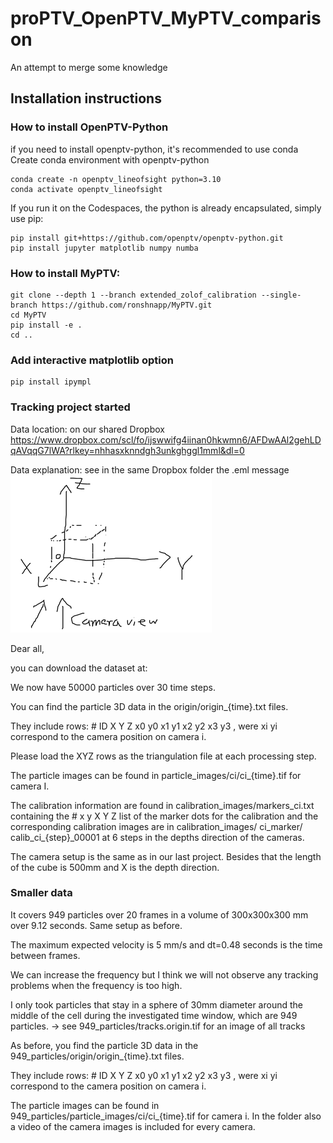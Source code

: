 # proPTV_OpenPTV_MyPTV_comparison
 An attempt to merge some knowledge




## Installation instructions

### How to install OpenPTV-Python

if you need to install openptv-python, it's recommended to use conda
Create conda environment with openptv-python

    conda create -n openptv_lineofsight python=3.10
    conda activate openptv_lineofsight

If you run it on the Codespaces, the python is already encapsulated, simply use pip:

    pip install git+https://github.com/openptv/openptv-python.git
    pip install jupyter matplotlib numpy numba


### How to install MyPTV:


    git clone --depth 1 --branch extended_zolof_calibration --single-branch https://github.com/ronshnapp/MyPTV.git
    cd MyPTV
    pip install -e .
    cd ..


### Add interactive matplotlib option 

    pip install ipympl




### Tracking project started

Data location: on our shared Dropbox https://www.dropbox.com/scl/fo/ijswwifg4iinan0hkwmn6/AFDwAAl2gehLDqAVqqG7lWA?rlkey=nhhasxknndgh3unkghggl1mml&dl=0


Data explanation: see in the same Dropbox folder the .eml message 
![alt text](coordinate_system_tracking_data.png)

Dear all,

 

you can download the dataset at: 

 

We now have 50000 particles over 30 time steps.

You can find the particle 3D data in the origin/origin_{time}.txt files.

They include rows: # ID X Y Z x0 y0 x1 y1 x2 y2 x3 y3 , were xi yi correspond to the camera position on camera i.

Please load the XYZ rows as the triangulation file at each processing step.

 

The particle images can be found in particle_images/ci/ci_{time}.tif for camera I.

 

The calibration information are found in calibration_images/markers_ci.txt containing the  # x y X Y Z list of the marker dots for the calibration and the corresponding calibration images are in calibration_images/ ci_marker/ calib_ci_{step}_00001 at 6 steps in the depths direction of the cameras.

The camera setup is the same as in our last project. Besides that the length of the cube is 500mm and X is the depth direction.


### Smaller data 


 

It covers 949 particles over 20 frames in a volume of 300x300x300 mm over 9.12 seconds. Same setup as before.

The maximum expected velocity is 5 mm/s and dt=0.48 seconds is the time between frames.

 

We can increase the frequency but I think we will not observe any tracking problems when the frequency is too high.


I only took particles that stay in a sphere of 30mm diameter around the middle of the cell during the investigated time window, which are 949 particles.  -> see 949_particles/tracks.origin.tif for an image of all tracks

 

As before, you find the particle 3D data in the 949_particles/origin/origin_{time}.txt files.

They include rows: # ID X Y Z x0 y0 x1 y1 x2 y2 x3 y3 , were xi yi correspond to the camera position on camera i.

 

The particle images can be found in 949_particles/particle_images/ci/ci_{time}.tif for camera i. In the folder also a video of the camera images is included for every camera.
